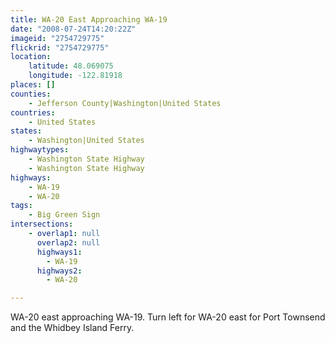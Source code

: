 ```yaml
---
title: WA-20 East Approaching WA-19
date: "2008-07-24T14:20:22Z"
imageid: "2754729775"
flickrid: "2754729775"
location:
    latitude: 48.069075
    longitude: -122.81918
places: []
counties:
    - Jefferson County|Washington|United States
countries:
    - United States
states:
    - Washington|United States
highwaytypes:
    - Washington State Highway
    - Washington State Highway
highways:
    - WA-19
    - WA-20
tags:
    - Big Green Sign
intersections:
    - overlap1: null
      overlap2: null
      highways1:
        - WA-19
      highways2:
        - WA-20

---
```

WA-20 east approaching WA-19.  Turn left for WA-20 east for Port Townsend and the Whidbey Island Ferry.